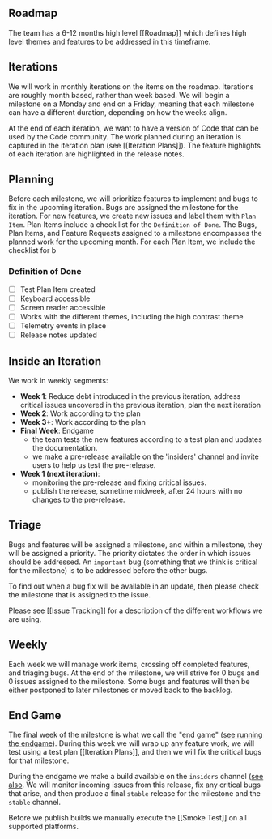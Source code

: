 ## Roadmap
The team has a 6-12 months high level [[Roadmap]] which defines high level themes and features to be addressed in this timeframe.

## Iterations
We will work in monthly iterations on the items on the roadmap. Iterations are roughly month based, rather than week based. We will begin a milestone on a Monday and end on a Friday, meaning that each milestone can have a different duration, depending on how the weeks align.

At the end of each iteration, we want to have a version of Code that can be used by the Code community. The work planned during an iteration is captured in the iteration plan (see [[Iteration Plans]]). The feature highlights of each iteration are highlighted in the release notes.

## Planning

Before each milestone, we will prioritize features to implement and bugs to fix in the upcoming iteration. Bugs are assigned the milestone for the iteration. For new features, we create new issues and label them with `Plan Item`. Plan Items include a check list for the `Definition of Done`. The Bugs, Plan Items, and Feature Requests assigned to a milestone encompasses the planned work for the upcoming month. For each Plan Item, we include the checklist for b
 
### Definition of Done
- [ ] Test Plan Item created
- [ ] Keyboard accessible
- [ ] Screen reader accessible
- [ ] Works with the different themes, including the high contrast theme
- [ ] Telemetry events in place
- [ ] Release notes updated

## Inside an Iteration
We work in weekly segments:
- **Week 1**: Reduce debt introduced in the previous iteration, address critical issues uncovered in the previous iteration, plan the next iteration
- **Week 2**: Work according to the plan
- **Week 3+**: Work according to the plan
- **Final Week**: Endgame
  - the team tests the new features according to a test plan and updates the documentation. 
  - we make a pre-release available on the 'insiders' channel and invite users to help us test the pre-release.
- **Week 1 (next iteration)**: 
  - monitoring the pre-release and fixing critical issues.
  - publish the release, sometime midweek, after 24 hours with no changes to the pre-release.

## Triage
Bugs and features will be assigned a milestone, and within a milestone, they will be assigned a priority. The priority dictates the order in which issues should be addressed. An `important` bug (something that we think is critical for the milestone) is to be addressed before the other bugs. 

To find out when a bug fix will be available in an update, then please check the milestone that is assigned to the issue. 

Please see [[Issue Tracking]] for a description of the different workflows we are using.

## Weekly
Each week we will manage work items, crossing off completed features, and triaging bugs. At the end of the milestone, we will strive for 0 bugs and 0 issues assigned to the milestone. Some bugs and features will then be either postponed to later milestones or moved back to the backlog.

## End Game
The final week of the milestone is what we call the "end game" ([see running the endgame](https://github.com/Microsoft/vscode/wiki/Running-the-Endgame)). During this week we will wrap up any feature work, we will test using a test plan [[Iteration Plans]], and then we will fix the critical bugs for that milestone.

During the endgame we make a build available on the `insiders` channel ([see also](https://code.visualstudio.com/Docs/supporting/FAQ#_how-can-i-test-prerelease-versions-of-vs-code). We will monitor incoming issues from this release, fix any critical bugs that arise, and then produce a final `stable` release for the milestone and the `stable` channel.

Before we publish builds we manually execute the [[Smoke Test]] on all supported platforms.
